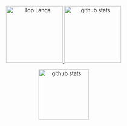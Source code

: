 <p align="center"> 
  <a href="https://github.com/anuraghazra/github-readme-stats">
    <img alt="Top Langs" height="150px" src="https://github-readme-stats.vercel.app/api/top-langs/?username=hinanoaira&layout=compact" />
  </a>
  <a href="https://github.com/anuraghazra/github-readme-stats">
    <img alt="github stats" height="150px" src="https://github-readme-stats.vercel.app/api?username=hinanoaira&show_icons=true" />
  </a>
</p>
<p align="center"> 
  <a href="https://github.com/ryo-ma/github-profile-trophy">
    <img alt="github stats" height="133px" src="https://github-profile-trophy.vercel.app/?username=hinanoaira&column=9" />
  </a>
</p>
